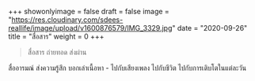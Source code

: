 +++
showonlyimage = false
draft = false
image = "https://res.cloudinary.com/sdees-reallife/image/upload/v1600876579/IMG_3329.jpg"
date = "2020-09-26"
title = "สื่อสาร"
weight = 0
+++
> สื่อสาร ถ่ายทอด ส่งผ่าน

สื่ออารมณ์ ส่งความรู้สึก บอกเล่าเนื้อหา - ไปกับเสียงเพลง ไปกับชีวิต ไปกับการเติบโตในแต่ละวัน
